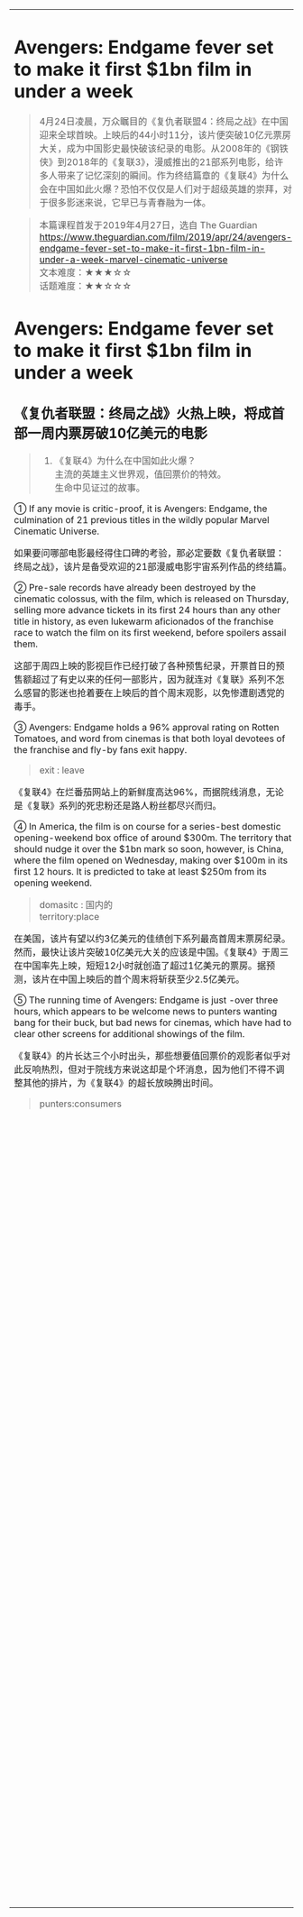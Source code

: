 <html>

<table>
    <tr>
        <td style="vertical-align:top;margin-top:0%;width: 45%">  

# Avengers: Endgame fever set to make it first $1bn film in under a week
>4月24日凌晨，万众瞩目的《复仇者联盟4：终局之战》在中国迎来全球首映。上映后的44小时11分，该片便突破10亿元票房大关，成为中国影史最快破该纪录的电影。从2008年的《钢铁侠》到2018年的《复联3》，漫威推出的21部系列电影，给许多人带来了记忆深刻的瞬间。作为终结篇章的《复联4》为什么会在中国如此火爆？恐怕不仅仅是人们对于超级英雄的崇拜，对于很多影迷来说，它早已与青春融为一体。

>本篇课程首发于2019年4月27日，选自 The Guardian
https://www.theguardian.com/film/2019/apr/24/avengers-endgame-fever-set-to-make-it-first-1bn-film-in-under-a-week-marvel-cinematic-universe  
文本难度：★★★☆☆   
话题难度：★★☆☆☆


# Avengers: Endgame fever set to make it first $1bn film in under a week
## 《复仇者联盟：终局之战》火热上映，将成首部一周内票房破10亿美元的电影

>1. 《复联4》为什么在中国如此火爆？  
主流的英雄主义世界观，值回票价的特效。  
生命中见证过的故事。 
 

① If any movie is critic-proof, it is Avengers: Endgame, the culmination of 21 previous titles in the wildly popular Marvel Cinematic Universe.  

如果要问哪部电影最经得住口碑的考验，那必定要数《复仇者联盟：终局之战》，该片是备受欢迎的21部漫威电影宇宙系列作品的终结篇。  

② Pre-sale records have already been destroyed by the cinematic colossus, with the film, which is released on Thursday, selling more advance tickets in its first 24 hours than any other title in history, as even lukewarm aficionados of the franchise race to watch the film on its first weekend, before spoilers assail them.  

这部于周四上映的影视巨作已经打破了各种预售纪录，开票首日的预售额超过了有史以来的任何一部影片，因为就连对《复联》系列不怎么感冒的影迷也抢着要在上映后的首个周末观影，以免惨遭剧透党的毒手。  

③ Avengers: Endgame holds a 96% approval rating on Rotten Tomatoes, and word from cinemas is that both loyal devotees of the franchise and fly-by fans exit happy.
>exit : leave  

《复联4》在烂番茄网站上的新鲜度高达96%，而据院线消息，无论是《复联》系列的死忠粉还是路人粉丝都尽兴而归。

④ In America, the film is on course for a series-best domestic opening-weekend box office of around $300m. The territory that should nudge it over the $1bn mark so soon, however, is China, where the film opened on Wednesday, making over $100m in its first 12 hours. It is predicted to take at least $250m from its opening weekend.
>domasitc : 国内的  
territory:place

在美国，该片有望以约3亿美元的佳绩创下系列最高首周末票房纪录。然而，最快让该片突破10亿美元大关的应该是中国。《复联4》于周三在中国率先上映，短短12小时就创造了超过1亿美元的票房。据预测，该片在中国上映后的首个周末将斩获至少2.5亿美元。

⑤ The running time of Avengers: Endgame is just -over three hours, which appears to be welcome news to punters wanting bang for their buck, but bad news for cinemas, which have had to clear other screens for additional showings of the film.

《复联4》的片长达三个小时出头，那些想要值回票价的观影者似乎对此反响热烈，但对于院线方来说这却是个坏消息，因为他们不得不调整其他的排片，为《复联4》的超长放映腾出时间。  

>punters:consumers  
    </td>
    <td style="vertical-align:top;margin-top:0%;width: 30%"> 

##  ▍生词好句
- avenger /ə'vendʒə, ə'vɛndʒɚ/ n. 复仇者
- endgame /ˈendgeɪm, ˈendgeɪm/ n. 最后阶段；尾声
- fever /ˈfi:və, ˈfi:vər/ n. 狂热
- critic-proof adj. 经得起口碑考验的
 
- culmination /ˌkʌlmɪˈneɪʃn/ n. 顶点；高潮（climax, peak）
- wildly popular 备受欢迎地
- cinematic /ˌsɪnəˈmætɪk/ adj. 电影的；影片的
- Marvel Cinematic Universe: 漫威电影宇宙
- destroy / break the record 打破纪录
- colossus /kəˈlɒsəs, kəˈlɑːsəs/ n. 巨人；大人物
 
- as even 因为尽管……（表递进）
- lukewarm /ˈlu:kwɔ:m, ˈluːkwɔːrm, ˌlu:kˈwɔ:m/ adj. 冷淡的；微温的；不够热心的
- aficionado /əˌfɪʃəˈna:dəʊ, əˌfɪsjəˈna:dəʊ, əˌfɪʃəˈna:doʊ/ n. 迷；狂热爱好者
- franchise /ˈfræntʃaɪz/ n. 系列电影
- race to do sth. 争先恐后做某事
- spoiler /ˈspɔɪlə(r)/ n. 剧透
- assail /əˈseɪl/ vt. 攻击；质问；着手解决  

- Rotten Tomatoes 烂番茄网站
- loyal devotee /ˌdev.əˈti:, ˌdev.əˈti:/ 铁杆影迷
- fly-by fans 路人粉
- happy adj. 幸福的；开心的
- on course 在……的路上
- series-best adj. 系列最高的  
 
- opening-weekend adj. 首周末的
- box office 票房
- nudge /nʌdʒ/ vt. 推进；用肘轻推（文中指“推动”）
- bang for the buck 物超所值

   </td>
    <td style="vertical-align:top;margin-top:0%">
## ▍词汇拓展
1. fever /ˈfi:və, ˈfi:vər/ n. 狂热

    · the fever for sth. 对于……发烧般的热爱
    · 事件+ fever ……热

    I have the fever for photography. 
    我对摄影有着发烧般的热爱。

2. critic-proof adj. 经得住考验的（文中指“经得住口碑的考验的”）  
    · proof adj. 防……的  
    water-proof 防水的  
    heat-proof 耐热的

3. culmination /kʌlmɪˈneɪʃn/ n. 顶点；高潮  
    If you say that an activity, process, or series of events happens at the end of it. the culminates in or with the particular event, you mean that event happened at the end of it.

4. Marvel Cinematic Universe: 漫威电影宇宙  
    由漫威影业（Marvel Studios）基于漫威漫画出版物中的角色独立制作的系列电影。

5. be wildly popular 备受欢迎地  
    · 代替 very 的副词：wildly, incredibly, terribly

6. race to do sth. 竞争做某事

7. as / for / because + even： 因为尽管……（表递进）  
    YLYK is critic-proof as even its competitors would give a like. 
    友邻优课经得住口碑的考验，因为就算它的竞争对手也给它点赞。

8. franchise /ˈfræntʃaɪz/ n. 系列电影、小说  
A series of related works (such as novels or films) each of which includes the same characters or different characters that are understood to exist and interact in the same fictional universe with characters from the other works.

9. Rotten Tomatoes 烂番茄网站  
烂番茄是美国一个网站，以提供电影相关评论、资讯和新闻为主，其母公司为IGN Entertainment，由加州大学伯克利分校的三位在校学生Senh Duong、Patrick Lee、Stephen Wang创建，该网站已经成为电影消费者和影迷的首选目的地。

10. Loyal devotees of the franchise and fly-by fans exit happy.  
    · happy在这里做主语补足语，描述主语的状态，因此用形容词。  
    He came home tired and hungry.   
    Tired and hungry, he came home.   
    他回到家，又累又饿。

8. on course 在……的路上  
    be on course for a place / on the way to a place 在去某地的路上

9. bang for the buck 物超所值  
    That’s really bang for the buck!  
    这绝对物超所值!
           </td>
        </tr>
    </table>
</html>
